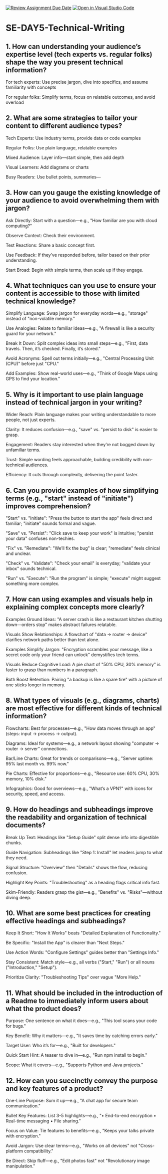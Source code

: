 [![Review Assignment Due Date](https://classroom.github.com/assets/deadline-readme-button-22041afd0340ce965d47ae6ef1cefeee28c7c493a6346c4f15d667ab976d596c.svg)](https://classroom.github.com/a/zsAR-pyY)
[![Open in Visual Studio Code](https://classroom.github.com/assets/open-in-vscode-2e0aaae1b6195c2367325f4f02e2d04e9abb55f0b24a779b69b11b9e10269abc.svg)](https://classroom.github.com/online_ide?assignment_repo_id=18671056&assignment_repo_type=AssignmentRepo)
# SE-DAY5-Technical-Writing
## 1. How can understanding your audience’s expertise level (tech experts vs. regular folks) shape the way you present technical information?

For tech experts: Use precise jargon, dive into specifics, and assume familiarity with concepts

For regular folks: Simplify terms, focus on relatable outcomes, and avoid overload

## 2. What are some strategies to tailor your content to different audience types?

Tech Experts: Use industry terms, provide data or code examples 

Regular Folks: Use plain language, relatable examples 

Mixed Audience: Layer info—start simple, then add depth 

Visual Learners: Add diagrams or charts 

Busy Readers: Use bullet points, summaries— 

## 3. How can you gauge the existing knowledge of your audience to avoid overwhelming them with jargon?

Ask Directly: Start with a question—e.g., "How familiar are you with cloud computing?"

Observe Context: Check their environment. 

Test Reactions: Share a basic concept first.

Use Feedback: If they’ve responded before, tailor based on their prior understanding.

Start Broad: Begin with simple terms, then scale up if they engage.

## 4. What techniques can you use to ensure your content is accessible to those with limited technical knowledge?

Simplify Language: Swap jargon for everyday words—e.g., "storage" instead of "non-volatile memory."

Use Analogies: Relate to familiar ideas—e.g., "A firewall is like a security guard for your network."

Break It Down: Split complex ideas into small steps—e.g., "First, data travels. Then, it’s checked. Finally, it’s stored."

Avoid Acronyms: Spell out terms initially—e.g., "Central Processing Unit (CPU)" before just "CPU."

Add Examples: Show real-world uses—e.g., "Think of Google Maps using GPS to find your location."

## 5. Why is it important to use plain language instead of technical jargon in your writing?

Wider Reach: Plain language makes your writing understandable to more people, not just experts.

Clarity: It reduces confusion—e.g., "save" vs. "persist to disk" is easier to grasp.

Engagement: Readers stay interested when they’re not bogged down by unfamiliar terms.

Trust: Simple wording feels approachable, building credibility with non-technical audiences.

Efficiency: It cuts through complexity, delivering the point faster.

## 6. Can you provide examples of how simplifying terms (e.g., "start" instead of "initiate") improves comprehension?

"Start" vs. "Initiate": "Press the button to start the app" feels direct and familiar; "initiate" sounds formal and vague.

"Save" vs. "Persist": "Click save to keep your work" is intuitive; "persist your data" confuses non-techies.

"Fix" vs. "Remediate": "We’ll fix the bug" is clear; "remediate" feels clinical and unclear.

"Check" vs. "Validate": "Check your email" is everyday; "validate your inbox" sounds technical.

"Run" vs. "Execute": "Run the program" is simple; "execute" might suggest something more complex.

## 7. How can using examples and visuals help in explaining complex concepts more clearly?

Examples Ground Ideas: "A server crash is like a restaurant kitchen shutting down—orders stop" makes abstract failures relatable.

Visuals Show Relationships: A flowchart of "data → router → device" clarifies network paths better than text alone.

Examples Simplify Jargon: "Encryption scrambles your message, like a secret code only your friend can unlock" demystifies tech terms.

Visuals Reduce Cognitive Load: A pie chart of "50% CPU, 30% memory" is faster to grasp than numbers in a paragraph.

Both Boost Retention: Pairing "a backup is like a spare tire" with a picture of one sticks longer in memory.

## 8. What types of visuals (e.g., diagrams, charts) are most effective for different kinds of technical information?

Flowcharts: Best for processes—e.g., "How data moves through an app" (steps: input → process → output).

Diagrams: Ideal for systems—e.g., a network layout showing "computer → router → server" connections.

Bar/Line Charts: Great for trends or comparisons—e.g., "Server uptime: 95% last month vs. 99% now."

Pie Charts: Effective for proportions—e.g., "Resource use: 60% CPU, 30% memory, 10% disk."

Infographics: Good for overviews—e.g., "What’s a VPN?" with icons for security, speed, and access.

## 9. How do headings and subheadings improve the readability and organization of technical documents?

Break Up Text: Headings like "Setup Guide" split dense info into digestible chunks.

Guide Navigation: Subheadings like "Step 1: Install" let readers jump to what they need.

Signal Structure: "Overview" then "Details" shows the flow, reducing confusion.

Highlight Key Points: "Troubleshooting" as a heading flags critical info fast.

Skim-Friendly: Readers grasp the gist—e.g., "Benefits" vs. "Risks"—without diving deep.

## 10. What are some best practices for creating effective headings and subheadings?

Keep It Short: "How It Works" beats "Detailed Explanation of Functionality."

Be Specific: "Install the App" is clearer than "Next Steps."

Use Action Words: "Configure Settings" guides better than "Settings Info."

Stay Consistent: Match style—e.g., all verbs ("Start," "Run") or all nouns ("Introduction," "Setup").

Prioritize Clarity: "Troubleshooting Tips" over vague "More Help."

## 11. What should be included in the introduction of a Readme to immediately inform users about what the product does?

Purpose: One sentence on what it does—e.g., "This tool scans your code for bugs."

Key Benefit: Why it matters—e.g., "It saves time by catching errors early."

Target User: Who it’s for—e.g., "Built for developers."

Quick Start Hint: A teaser to dive in—e.g., "Run npm install to begin."

Scope: What it covers—e.g., "Supports Python and Java projects."

## 12. How can you succinctly convey the purpose and key features of a product?

One-Line Purpose: Sum it up—e.g., "A chat app for secure team communication."

Bullet Key Features: List 3-5 highlights—e.g., "• End-to-end encryption • Real-time messaging • File sharing."

Focus on Value: Tie features to benefits—e.g., "Keeps your talks private with encryption."

Avoid Jargon: Use clear terms—e.g., "Works on all devices" not "Cross-platform compatibility."

Be Direct: Skip fluff—e.g., "Edit photos fast" not "Revolutionary image manipulation."
